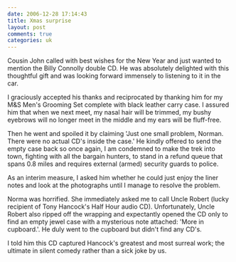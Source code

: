 ```yaml
---
date: 2006-12-28 17:14:43
title: Xmas surprise
layout: post
comments: true
categories: uk
---
```

Cousin John called with best wishes for the New Year and just wanted to
mention the Billy Connolly double CD. He was absolutely delighted with
this thoughtful gift and was looking forward immensely to listening to
it in the car.

I graciously accepted his thanks and reciprocated by thanking him for my
M&S Men's Grooming Set complete with black leather carry case. I assured
him that when we next meet, my nasal hair will be trimmed, my bushy
eyebrows will no longer meet in the middle and my ears will be
fluff-free.

Then he went and spoiled it by claiming 'Just one small problem, Norman.
There were no actual CD's inside the case.' He kindly offered to send
the empty case back so once again, I am condemned to make the trek into
town, fighting with all the bargain hunters, to stand in a refund queue
that spans 0.8 miles and requires external (armed) security guards to
police.

As an interim measure, I asked him whether he could just enjoy the liner
notes and look at the photographs until I manage to resolve the problem.

Norma was horrified. She immediately asked me to call Uncle Robert
(lucky recipient of Tony Hancock's Half Hour audio CD). Unfortunately,
Uncle Robert also ripped off the wrapping and expectantly opened the CD
only to find an empty jewel case with a mysterious note attached: 'More
in cupboard.'. He duly went to the cupboard but didn't find any CD's.

I told him this CD captured Hancock's greatest and most surreal work;
the ultimate in silent comedy rather than a sick joke by us.
